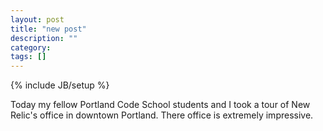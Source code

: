 ```yaml
---
layout: post
title: "new post"
description: ""
category: 
tags: []
---
```

{% include JB/setup %}


Today my fellow Portland Code School students and I took a tour of New Relic's office in downtown Portland.  There office is extremely impressive.
